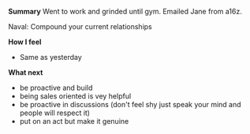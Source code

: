 **Summary**
Went to work and grinded until gym. Emailed Jane from a16z. 

Naval: Compound your current relationships

**How I feel**
- Same as yesterday

**What next**
- be proactive and build 
- being sales oriented is vey helpful
- be proactive in discussions (don't feel shy just speak your mind and people will respect it)
- put on an act but make it genuine